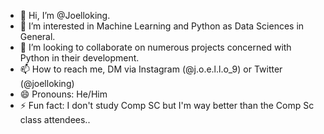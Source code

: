 - 👋 Hi, I’m @Joelloking.
- 👀 I’m interested in Machine Learning and Python as Data Sciences in General.
- 💞️ I’m looking to collaborate on numerous projects concerned with Python in their development.
- 📫 How to reach me, DM via Instagram (@j.o.e.l.l.o_9) or Twitter (@joelloking)
- 😄 Pronouns: He/Him
- ⚡ Fun fact: I don't study Comp SC but I'm way better than the Comp Sc class attendees..

<!---
Joelloking/Joelloking is a ✨ special ✨ repository because its `README.md` (this file) appears on your GitHub profile.
You can click the Preview link to take a look at your changes.
--->
